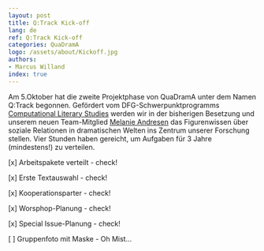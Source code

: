 ```yaml
---
layout: post
title: Q:Track Kick-off
lang: de
ref: Q:Track Kick-off
categories: QuaDramA
logo: /assets/about/Kickoff.jpg
authors: 
- Marcus Willand
index: true
---
```


Am 5.Oktober hat die zweite Projektphase von QuaDramA unter dem Namen Q:Track begonnen. Gefördert vom DFG-Schwerpunktprogramms [Computational Literary Studies](https://dfg-spp-cls.github.io/) werden wir in der bisherigen Besetzung und unserem neuen Team-Mitglied [Melanie Andresen](https://quadrama.github.io/people.de#melanie-andresen) das Figurenwissen über soziale Relationen in dramatischen Welten ins Zentrum unserer Forschung stellen. Vier Stunden haben gereicht, um Aufgaben für 3 Jahre (mindestens!) zu verteilen.

[x] Arbeitspakete verteilt - check!

[x] Erste Textauswahl - check!

[x] Kooperationsparter - check!

[x] Worsphop-Planung - check!

[x] Special Issue-Planung - check!

[ ] Gruppenfoto mit Maske - Oh Mist...

